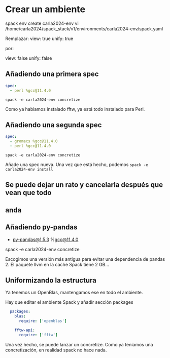 # Crear un ambiente

spack env create carla2024-env
vi /home/carla2024/spack_stack/v1/environments/carla2024-env/spack.yaml

Remplazar:
view: true
unify: true

por:

view: false
unify: false

## Añadiendo una primera spec

```yaml
spec:
  - perl %gcc@11.4.0
```

`spack -e carla2024-env concretize`

Como ya habiamos instalado fftw, ya está todo instalado para Perl.

## Añadiendo una segunda spec

```yaml
spec:
  - gromacs %gcc@11.4.0
  - perl %gcc@11.4.0
```

`spack -e carla2024-env concretize`

Añade una spec nueva. Una vez que está hecho, podemos
`spack -e carla2024-env install`

## Se puede dejar un rato y cancelarla después que vean que todo
## anda

## Añadiendo py-pandas
  - py-pandas@1.5.3 %gcc@11.4.0

spack -e carla2024-env concretize

Escogimos una versión más antigua para evitar una dependencia de pandas 2.
El paquete llvm en la cache Spack tiene 2 GB...

## Uniformizando la estructura

Ya tenemos un OpenBlas, mantengamos ese en todo el ambiente.

Hay que editar el ambiente Spack y añadir sección packages
```yaml
  packages:
    blas:
      require: ['openblas']

    fftw-api:
      require: ['fftw']
```

Una vez hecho, se puede lanzar un concretize. Como ya teníamos una
concretización, en realidad spack no hace nada.
